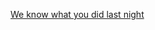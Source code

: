 
[We know what you did last night](https://rawgit.com/hele4924/mini-ex/master/mini_ex4/empty-example/index.html)
